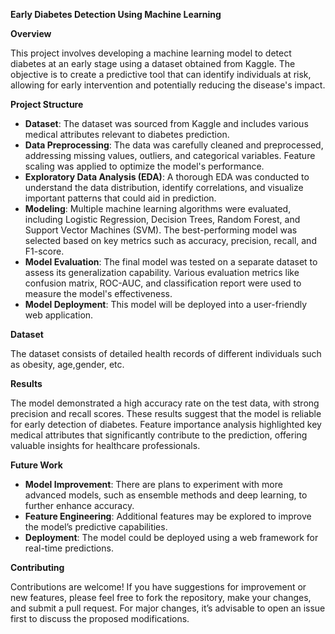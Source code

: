 **Early Diabetes Detection Using Machine Learning**

**Overview**

This project involves developing a machine learning model to detect diabetes at an early stage using a dataset obtained from Kaggle. The objective is to create a predictive tool that can identify individuals at risk, allowing for early intervention and potentially reducing the disease's impact.

**Project Structure**

* **Dataset**: The dataset was sourced from Kaggle and includes various medical attributes relevant to diabetes prediction.
* **Data Preprocessing**: The data was carefully cleaned and preprocessed, addressing missing values, outliers, and categorical variables. Feature scaling was applied to optimize the model's performance.
* **Exploratory Data Analysis (EDA)**:  A thorough EDA was conducted to understand the data distribution, identify correlations, and visualize important patterns that could aid in prediction.
* **Modeling**: Multiple machine learning algorithms were evaluated, including Logistic Regression, Decision Trees, Random Forest, and Support Vector Machines (SVM). The best-performing model was selected based on key metrics such as accuracy, precision, recall, and F1-score.
* **Model Evaluation**: The final model was tested on a separate dataset to assess its generalization capability. Various evaluation metrics like confusion matrix, ROC-AUC, and classification report were used to measure the model's effectiveness.
* **Model Deployment**: This model will be deployed into a user-friendly web application.

**Dataset**

The dataset consists of detailed health records of different individuals such as obesity, age,gender, etc.


**Results**

The model demonstrated a high accuracy rate on the test data, with strong precision and recall scores.
These results suggest that the model is reliable for early detection of diabetes.
Feature importance analysis highlighted key medical attributes that significantly contribute to the prediction, offering valuable insights for healthcare professionals.


**Future Work**

* **Model Improvement**: There are plans to experiment with more advanced models, such as ensemble methods and deep learning, to further enhance accuracy.
* **Feature Engineering**: Additional features may be explored to improve the model’s predictive capabilities.
* **Deployment**: The model could be deployed using a web framework for real-time predictions.

**Contributing**

Contributions are welcome! 
If you have suggestions for improvement or new features, please feel free to fork the repository, make your changes, and submit a pull request.
For major changes, it’s advisable to open an issue first to discuss the proposed modifications.
